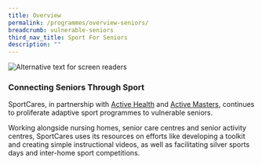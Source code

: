 ```yaml
---
title: Overview
permalink: /programmes/overview-seniors/
breadcrumb: vulnerable-seniors
third_nav_title: Sport For Seniors
description: ""
---
```

![Alternative text for screen readers](/images/Seniors_picture.jpg)

### Connecting Seniors Through Sport 

SportCares, in partnership with [Active Health](https://www.activesgcircle.gov.sg/activehealth) and [Active Masters](https://www.myactivesg.com/Programmes/For-Masters-and-Seniors), continues to proliferate adaptive sport programmes to vulnerable seniors. 

Working alongside nursing homes, senior care centres and senior activity centres, SportCares uses its resources on efforts like developing a toolkit and creating simple instructional videos, as well as facilitating silver sports days and inter-home sport competitions.
